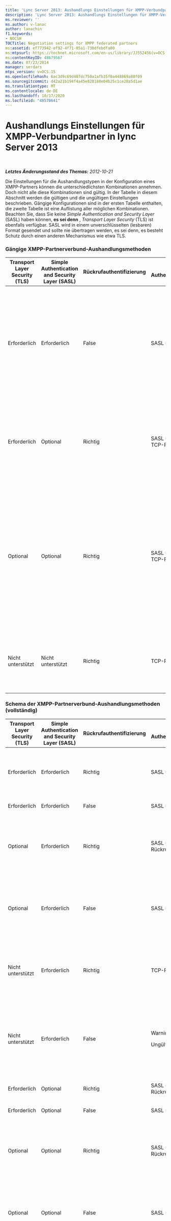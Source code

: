 ```yaml
---
title: 'Lync Server 2013: Aushandlungs Einstellungen für XMPP-Verbundpartner'
description: 'Lync Server 2013: Aushandlungs Einstellungen für XMPP-Verbundpartner.'
ms.reviewer: ''
ms.author: v-lanac
author: lanachin
f1.keywords:
- NOCSH
TOCTitle: Negotiation settings for XMPP federated partners
ms:assetid: ef773942-ef92-4f71-85a1-738dfebdfa00
ms:mtpsurl: https://technet.microsoft.com/en-us/library/JJ552456(v=OCS.15)
ms:contentKeyID: 48679567
ms.date: 07/23/2014
manager: serdars
mtps_version: v=OCS.15
ms.openlocfilehash: 6ac3d9c69d407dc750a1afb35f0a448869a88f09
ms.sourcegitcommit: d42a21b194f4a45e828188e04b25c1ce28a5d1ae
ms.translationtype: MT
ms.contentlocale: de-DE
ms.lasthandoff: 10/17/2020
ms.locfileid: "48578641"
---
```

# <a name="negotiation-settings-for-xmpp-federated-partners-in-lync-server-2013"></a>Aushandlungs Einstellungen für XMPP-Verbundpartner in lync Server 2013

<div data-xmlns="http://www.w3.org/1999/xhtml">

<div class="topic" data-xmlns="http://www.w3.org/1999/xhtml" data-msxsl="urn:schemas-microsoft-com:xslt" data-cs="https://msdn.microsoft.com/">

<div data-asp="https://msdn2.microsoft.com/asp">



</div>

<div id="mainSection">

<div id="mainBody">

<span> </span>

_**Letztes Änderungsstand des Themas:** 2012-10-21_

Die Einstellungen für die Aushandlungstypen in der Konfiguration eines XMPP-Partners können die unterschiedlichsten Kombinationen annehmen. Doch nicht alle diese Kombinationen sind gültig. In der Tabelle in diesem Abschnitt werden die gültigen und die ungültigen Einstellungen beschrieben. Gängige Konfigurationen sind in der ersten Tabelle enthalten, die zweite Tabelle ist eine Auflistung aller möglichen Kombinationen. Beachten Sie, dass Sie keine *Simple Authentication and Security Layer* (SASL) haben können, **es sei denn** , *Transport Layer Security* (TLS) ist ebenfalls verfügbar. SASL wird in einem unverschlüsselten (lesbaren) Format gesendet und sollte nie übertragen werden, es sei denn, es besteht Schutz durch einen anderen Mechanismus wie etwa TLS.

### <a name="common-xmpp-federation-negotiation-methods"></a>Gängige XMPP-Partnerverbund-Aushandlungsmethoden

<table>
<colgroup>
<col style="width: 20%" />
<col style="width: 20%" />
<col style="width: 20%" />
<col style="width: 20%" />
<col style="width: 20%" />
</colgroup>
<thead>
<tr class="header">
<th>Transport Layer Security (TLS)</th>
<th>Simple Authentication and Security Layer (SASL)</th>
<th>Rückrufauthentifizierung</th>
<th>Erwartete Authentifizierungsmethode(n)</th>
<th>Anmerkungen</th>
</tr>
</thead>
<tbody>
<tr class="odd">
<td><p>Erforderlich</p></td>
<td><p>Erforderlich</p></td>
<td><p>False</p></td>
<td><p>SASL über TLS</p></td>
<td><p>Wenn TLS und SASL auf Erforderlich festgelegt werden, kann damit sichergestellt werden, dass der SASL-Nachrichtenstream sicher ist. Rückruf ist nicht verfügbar und kann nicht für eine Fallbackmethode verwendet werden, wenn für den XMPP-Verbundpartner TLS nicht auf Erforderlich oder Optional festgelegt ist.</p></td>
</tr>
<tr class="even">
<td><p>Erforderlich</p></td>
<td><p>Optional</p></td>
<td><p>Richtig</p></td>
<td><p>SASL über TLS, TLS-Rückruf, TCP-Rückruf</p></td>
<td><p>Wenn TLS auf Erforderlich festgelegt wird, wird SASL verwendet, wenn für den XMPP-Verbundpartner SASL auf Optional oder Erforderlich festgelegt ist. Ist SASL nicht verfügbar, wird Rückruf über TLS verwendet.</p></td>
</tr>
<tr class="odd">
<td><p>Optional</p></td>
<td><p>Optional</p></td>
<td><p>Richtig</p></td>
<td><p>SASL über TLS, TLS-Rückruf, TCP-Rückruf</p></td>
<td><p>Diese Einstellungen sind zwar sehr flexibel hinsichtlich der angebotenen Aushandlungsmethoden, erfordern aber die Einstellungen des XMPP-Verbundpartners. Wenn für den Partner TLS auf Optional oder Erforderlich festgelegt ist, SASL aber nicht unterstützt wird, ist TLS-Rückruf verfügbar. Wenn für den Partner TLS und SASL auf Optional oder Erforderlich festgelegt sind, wird die optimale Auswahl von TLS über SASL verwendet.</p></td>
</tr>
<tr class="even">
<td><p>Nicht unterstützt</p></td>
<td><p>Nicht unterstützt</p></td>
<td><p>Richtig</p></td>
<td><p>TCP-Rückruf</p></td>
<td><p>In vielen Fällen ist TCP-Rückruf die einzig mögliche Lösung. Das ist zwar weniger optimal als andere Optionen, bietet aber ein bestimmtes Maß an Vertrauenswürdigkeit.</p></td>
</tr>
</tbody>
</table>


### <a name="xmpp-federation-negotiation-methods-matrix---complete"></a>Schema der XMPP-Partnerverbund-Aushandlungsmethoden (vollständig)

<table>
<colgroup>
<col style="width: 20%" />
<col style="width: 20%" />
<col style="width: 20%" />
<col style="width: 20%" />
<col style="width: 20%" />
</colgroup>
<thead>
<tr class="header">
<th>Transport Layer Security (TLS)</th>
<th>Simple Authentication and Security Layer (SASL)</th>
<th>Rückrufauthentifizierung</th>
<th>Erwartete Authentifizierungsmethode</th>
<th>Anmerkungen, Warnung oder Fehler wegen ungültiger Konfiguration</th>
</tr>
</thead>
<tbody>
<tr class="odd">
<td><p>Erforderlich</p></td>
<td><p>Erforderlich</p></td>
<td><p>Richtig</p></td>
<td><p>SASL über TLS</p></td>
<td><div>

> [!WARNING]  
> Rückruf funktioniert nicht, wenn sowohl SASL als auch TLS erforderlich ist.


</div></td>
</tr>
<tr class="even">
<td><p>Erforderlich</p></td>
<td><p>Erforderlich</p></td>
<td><p>False</p></td>
<td><p>SASL über TLS</p></td>
<td></td>
</tr>
<tr class="odd">
<td><p>Optional</p></td>
<td><p>Erforderlich</p></td>
<td><p>Richtig</p></td>
<td><p>SASL über TLS, TLS-Rückruf, TCP-Rückruf</p></td>
<td><div>

> [!WARNING]  
> SASL erfordert TLS. Wenn TLS optional sein darf, kann dies zu Fehlern bei Sitzungsaushandlungen führen.


</div></td>
</tr>
<tr class="even">
<td><p>Optional</p></td>
<td><p>Erforderlich</p></td>
<td><p>False</p></td>
<td><p>SASL über TLS</p></td>
<td><div>

> [!WARNING]  
> SASL erfordert TLS. Wenn TLS optional sein darf, kann dies zu Fehlern bei Sitzungsaushandlungen führen.


</div></td>
</tr>
<tr class="odd">
<td><p>Nicht unterstützt</p></td>
<td><p>Erforderlich</p></td>
<td><p>Richtig</p></td>
<td><p>TCP-Rückruf</p></td>
<td><div>

> [!WARNING]  
> SASL erfordert TLS. Wenn TLS optional sein darf, kann dies zu Fehlern bei Sitzungsaushandlungen führen.


</div></td>
</tr>
<tr class="even">
<td><p>Nicht unterstützt</p></td>
<td><p>Erforderlich</p></td>
<td><p>False</p></td>
<td><div>

> [!WARNING]  
> Ungültige Konfiguration


</div></td>
<td><div>

> [!WARNING]  
> Da SASL TLS erfordert und TLS nicht verfügbar ist, SASL/TLS kann nicht erfolgreich sein. TCP-Rückruf ist auf False festgelegt und kann nicht verwendet werden.


</div></td>
</tr>
<tr class="odd">
<td><p>Erforderlich</p></td>
<td><p>Optional</p></td>
<td><p>Richtig</p></td>
<td><p>SASL über TLS, TLS-Rückruf</p></td>
<td></td>
</tr>
<tr class="even">
<td><p>Erforderlich</p></td>
<td><p>Optional</p></td>
<td><p>False</p></td>
<td><p>SASL über TLS</p></td>
<td></td>
</tr>
<tr class="odd">
<td><p>Optional</p></td>
<td><p>Optional</p></td>
<td><p>Richtig</p></td>
<td><p>SASL über TLS, TLS-Rückruf, TCP-Rückruf</p></td>
<td><div>

> [!WARNING]  
> SASL erfordert TLS. Wenn TLS optional sein darf, kann dies zu Fehlern bei Sitzungsaushandlungen führen.


</div></td>
</tr>
<tr class="even">
<td><p>Optional</p></td>
<td><p>Optional</p></td>
<td><p>False</p></td>
<td><p>SASL über TLS</p></td>
<td><div>

> [!WARNING]  
> SASL erfordert TLS. Wenn TLS optional sein darf, kann dies zu Fehlern bei Sitzungsaushandlungen führen.


</div></td>
</tr>
<tr class="odd">
<td><p>Nicht unterstützt</p></td>
<td><p>Optional</p></td>
<td><p>Richtig</p></td>
<td><p>TCP-Rückruf</p></td>
<td><div>

> [!WARNING]  
> SASL erfordert TLS. Wenn TLS optional sein darf, kann dies zu Fehlern bei Sitzungsaushandlungen führen.


</div></td>
</tr>
<tr class="even">
<td><p>Nicht unterstützt</p></td>
<td><p>Optional</p></td>
<td><p>False</p></td>
<td><div>

> [!WARNING]  
> Ungültige Konfiguration


</div></td>
<td><div>

> [!WARNING]  
> SASL erfordert TLS. Wenn TLS optional sein darf, kann dies zu Fehlern bei Sitzungsaushandlungen führen.


</div></td>
</tr>
<tr class="odd">
<td><p>Erforderlich</p></td>
<td><p>Nicht unterstützt</p></td>
<td><p>Richtig</p></td>
<td><p>TLS-Rückruf</p></td>
<td><p>Konfiguration erlaubt TLS-Rückruf.</p></td>
</tr>
<tr class="even">
<td><p>Erforderlich</p></td>
<td><p>Nicht unterstützt</p></td>
<td><p>False</p></td>
<td><p>Ungültige Konfiguration</p></td>
<td><div>

> [!WARNING]  
> SASL oder Rückruf muss aktiviert sein.


</div></td>
</tr>
<tr class="odd">
<td><p>Optional</p></td>
<td><p>Nicht unterstützt</p></td>
<td><p>Richtig</p></td>
<td><p>TLS-Rückruf, TCP-Rückruf</p></td>
<td><p>Je nach den Aushandlungsoptionen am anderen Endpunkt wird TCP- oder TLS-Rückruf akzeptiert.</p></td>
</tr>
<tr class="even">
<td><p>Optional</p></td>
<td><p>Nicht unterstützt</p></td>
<td><p>False</p></td>
<td><p>Ungültige Konfiguration</p></td>
<td><div>

> [!WARNING]  
> SASL oder Rückruf muss aktiviert sein.


</div></td>
</tr>
<tr class="odd">
<td><p>Nicht unterstützt</p></td>
<td><p>Nicht unterstützt</p></td>
<td><p>Richtig</p></td>
<td><p>TCP-Rückruf</p></td>
<td><p>TCP-Rückruf ist die einzige verfügbare Aushandlungsmethode</p></td>
</tr>
<tr class="even">
<td><p>Nicht unterstützt</p></td>
<td><p>Nicht unterstützt</p></td>
<td><p>False</p></td>
<td><p>Ungültige Konfiguration</p></td>
<td><div>

> [!WARNING]  
> SASL oder Rückruf muss aktiviert sein.


</div></td>
</tr>
</tbody>
</table>


</div>

<span> </span>

</div>

</div>

</div>

